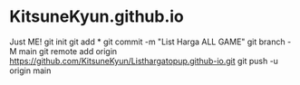 # KitsuneKyun.github.io
Just ME!
git init
git add *
git commit -m "List Harga ALL GAME"
git branch -M main
git remote add origin https://github.com/KitsuneKyun/Listhargatopup.github-io.git
git push -u origin main
